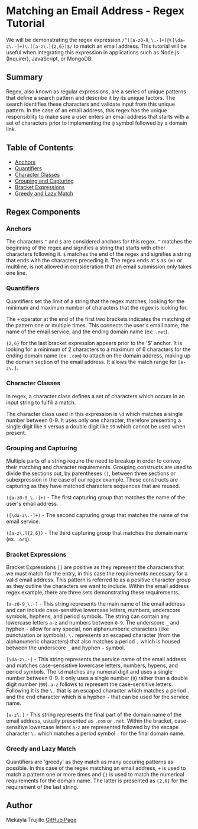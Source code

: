 # Matching an Email Address - Regex Tutorial

We will be demonstrating the regex expression `/^([a-z0-9_\.-]+)@([\da-z\.-]+)\.([a-z\.]{2,6})$/` to match an email address. This tutorial will be useful when integrating this expression in applications such as Node.js (Inquirer), JavaScript, or MongoDB.

## Summary

Regex, also known as regular expressions, are a series of unique patterns that define a search pattern and describe it by its unique factors. The search identifies these characters and validate input from this unique pattern. In the case of an email address, this regex has the unique responsiblity to make sure a user enters an email address that starts with a set of characters prior to implementing the `@` symbol followed by a domain link. 

## Table of Contents

- [Anchors](#anchors)
- [Quantifiers](#quantifiers)
- [Character Classes](#character-classes)
- [Grouping and Capturing](#grouping-and-capturing)
- [Bracket Expressions](#bracket-expressions)
- [Greedy and Lazy Match](#greedy-and-lazy-match)

## Regex Components

### Anchors

The characters `^` and `$` are considered anchors for this regex. `^` matches the beginning of the regex and signifies a string that starts with other characters following it. `$` matches the end of the regex and signifies a string that ends with the characters preceding it. The regex ends at `$` as `(m)` or multiline, is not allowed in consideration that an email submission only takes one line.

### Quantifiers

Quantifiers set the limit of a string that the regex matches, looking for the minimum and maximum number of characters that the regex is looking for. 

The `+` operator at the end of the first two brackets indicates the matching of the pattern one or multiple times. This connects the user's email name, the name of the email service, and the ending domain name (ex: `.net`). 

`{2,6}` for the last bracket expression appears prior to the '$' anchor. It is looking for a minimum of 2 characters to a maximum of 6 characters for the ending domain name (ex: `.com`) to attach on the domain address, making up the domain section of the email address. It allows the match range for `[a-z\.]`.

### Character Classes

In regex, a character class defines a set of characters which occurs in an input string to fulfill a match.

The character class used in this expression is `\d` which matches a single number between 0-9. It uses only one character, therefore presenting a single digit like `9` versus a double digit like `99` which cannot be used when present. 

### Grouping and Capturing

Multiple parts of a string require the need to breakup in order to convey their matching and character requirements. Grouping constructs are used to divide the sections out, by parentheses `()`, between three sections or subexpression in the case of our regex example. These constructs are capturing as they have matched characters sequences that are reused.

`([a-z0-9_\.-]+)` - The first capturing group that matches the name of the user's email address.

`([\da-z\.-]+)` - The second capturing group that matches the name of the email service.

`([a-z\.]{2,6})` - The third capturing group that matches the domain name (ex. `.org`).

### Bracket Expressions

Bracket Expressions `[]` are positive as they represent the characters that we must match for the entry, in this case the requirements necessary for a valid email address. This pattern is referred to as a positive character group as they outline the characters we want to include. Within the email address regex example, there are three sets demonstrating these requirements.

`[a-z0-9_\.-]` - This string represents the main name of the email address and can include case-sensitive lowercase letters, numbers, underscore symbols, hyphens, and period symbols. The string can contain any lowercase letters `a-z` and numbers between `0-9`. The underscore `_` and hyphen `-` allow for any special, non alphanumberic characters (like punctuation or symbols). `\.` represents an escaped character (from the alphanumeric characters) that also matches a period `.` which is housed between the underscore `_` and hyphen `-` symbol.

`[\da-z\.-]` - This string represents the service name of the email address and matches case-sensistive lowercase letters, numbers, hypens, and period symbols. The `\d` matches any numeral digit and uses a single number between 0-9. It only uses a single number (`9`) rather than a double digit number (`99`). `a-z` follows to represent the case-sensitive letters. Following it is the `\.` that is an escaped character which matches a period `.` and the end character which is a hyphen `-` that can be used for the service name.

`[a-z\.]` - This string represents the final part of the domain name of the email address, usually presented as `.com` or `.net`. Within the bracket, case-sensitive lowercase letters `a-z` are represented followed by the escape character `\.` which matches a period symbol `.` for the final domain name. 

### Greedy and Lazy Match

Quantifiers are 'greedy' as they match as many occuring patterns as possible. In this case of the regex matching an email address, `+` is used to match a pattern one or more times and `{}` is used to match the numerical requirements for the domain name. The latter is presented as `{2,6}` for the requirement of the last string.

## Author

Mekayla Trujillo 
[GitHub Page](https://github.com/trujilml)

